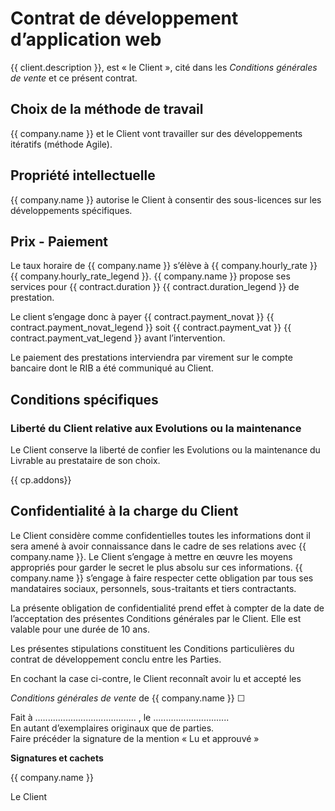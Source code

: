 # Contrat de développement d’application web

{{ client.description }},
est « le Client », cité dans les _Conditions générales de vente_ et ce présent contrat.

## Choix de la méthode de travail

{{ company.name }} et le Client vont travailler sur des développements itératifs
(méthode Agile).

## Propriété intellectuelle

{{ company.name }} autorise le Client à consentir des sous-licences sur les
développements spécifiques.

## Prix - Paiement

Le taux horaire de {{ company.name }} s’élève à {{ company.hourly_rate }} {{ company.hourly_rate_legend }}. {{ company.name }}
propose ses services pour {{ contract.duration }} {{ contract.duration_legend }} de prestation.

Le client s’engage donc à payer {{ contract.payment_novat }} {{ contract.payment_novat_legend }}
soit {{ contract.payment_vat }} {{ contract.payment_vat_legend }} avant l’intervention.

Le paiement des prestations interviendra par virement sur le compte bancaire
dont le RIB a été communiqué au Client.

## Conditions spécifiques

### Liberté du Client relative aux Evolutions ou la maintenance

Le Client conserve la liberté de confier les Evolutions ou la maintenance du
Livrable au prestataire de son choix.

{{ cp.addons}}

## Confidentialité à la charge du Client

Le Client considère comme confidentielles toutes les informations dont il sera
amené à avoir connaissance dans le cadre de ses relations avec {{ company.name }}.
Le Client s’engage à mettre en œuvre les moyens appropriés pour garder le
secret le plus absolu sur ces informations. {{ company.name }} s’engage à faire
respecter cette obligation par tous ses mandataires sociaux, personnels,
sous-traitants et tiers contractants.

La présente obligation de confidentialité prend effet à compter de la date de
l’acceptation des présentes Conditions générales par le Client. Elle est
valable pour une durée de 10 ans.

Les présentes stipulations constituent les Conditions particulières du contrat
de développement conclu entre les Parties.

En cochant la case ci-contre, le Client reconnaît avoir lu et accepté les

_Conditions générales de vente_ de {{ company.name }} ☐

Fait à ........................................ , le ..............................  
En autant d’exemplaires originaux que de parties.  
Faire précéder la signature de la mention « Lu et approuvé »  

**Signatures et cachets**

{{ company.name }}


Le Client
